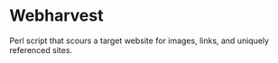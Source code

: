 # Webharvest
Perl script that scours a target website for images, links, and uniquely referenced sites.
